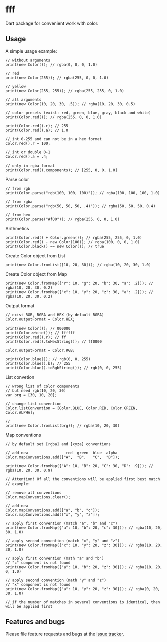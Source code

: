 # fff

Dart package for convenient work with color.

## Usage

A simple usage example:

    // without arguments
    print(new Color()); // rgba(0, 0, 0, 1.0)
    
    // red
    print(new Color(255)); // rgba(255, 0, 0, 1.0)
    
    // yellow
    print(new Color(255, 255)); // rgba(255, 255, 0, 1.0)
    
    // all arguments
    print(new Color(10, 20, 30, .5)); // rgba(10, 20, 30, 0.5)
    
    // color presets (exist: red, green, blue, gray, black and white)
    print(Color.red()); // rgba(255, 0, 0, 1.0)
    
    print(Color.red().r); // 255
    print(Color.red().a); // 1.0
    
    // int 0-255 and can not be in a hex format
    Color.red().r = 100;
    
    // int or double 0-1
    Color.red().a = .4;
    
    // only in rgba format
    print(Color.red().components); // [255, 0, 0, 1.0]
    
Parse color

    // from rgb
    print(Color.parse("rgb(100, 100, 100)")); // rgba(100, 100, 100, 1.0)
    
    // from rgba
    print(Color.parse("rgb(50, 50, 50, .4)")); // rgba(50, 50, 50, 0.4)
    
    // from hex
    print(Color.parse("#f00")); // rgba(255, 0, 0, 1.0)

Arithmetics

    print(Color.red() + Color.green()); // rgba(255, 255, 0, 1.0)
    print(Color.red() - new Color(100)); // rgba(100, 0, 0, 1.0)
    print(Color.black() == new Color()); // true

Create Color object from List

    print(new Color.fromList([10, 20, 30])); // rgba(10, 20, 30, 1.0)
    
Create Color object from Map

    print(new Color.fromMap({"r": 10, "g": 20, "b": 30, "a": .2})); // rgba(10, 20, 30, 0.2)
    print(new Color.fromMap({"x": 10, "y": 20, "z": 30, "a": .2})); // rgba(10, 20, 30, 0.2)

Output format

    // exist RGB, RGBA and HEX (by default RGBA)
    Color.outputFormat = Color.HEX;
    
    print(new Color()); // 000000
    print(Color.white()); // ffffff
    print(Color.red().r); // ff
    print(Color.red().toHexString()); // ff0000
    
    Color.outputFormat = Color.RGB;
    
    print(Color.blue()); // rgb(0, 0, 255)
    print(Color.blue().b); // 255
    print(Color.blue().toRgbString()); // rgb(0, 0, 255)

List convetion

    // wrong list of color components
    // but need rgb(10, 20, 30)
    var brg = [30, 10, 20];
    
    // change list convention
    Color.listConvention = [Color.BLUE, Color.RED, Color.GREEN, Color.ALPHA];
    
    // 
    print(new Color.fromList(brg)); // rgba(10, 20, 30)

Map conventions

    // by default set [rgba] and [xyza] conventions
    
    // add new                 red  green  blue  alpha
    Color.mapConventions.add(["A",  "B",   "C",  "D"]);
    
    print(new Color.fromMap({"A": 10, "B": 20, "C": 30, "D": .9})); // rgba(10, 20, 30, 0.9)
    
    // Attention! Of all the conventions will be applied first best match
    // example:
    
    // remove all conventions
    Color.mapConventions.clear();
    
    // add new
    Color.mapConventions.add(["a", "b", "c"]);
    Color.mapConventions.add(["x", "y", "z"]);
    
    // apply first convention (match "a", "b" and "c")
    print(new Color.fromMap({"a": 10, "b": 20, "c": 30})); // rgba(10, 20, 30, 1.0)
    
    // apply second convention (match "x", "y" and "z")
    print(new Color.fromMap({"x": 10, "y": 20, "z": 30})); // rgba(10, 20, 30, 1.0)
    
    // apply first convention (math "a" and "b")
    // "c" component is not found
    print(new Color.fromMap({"a": 10, "b": 20, "z": 30})); // rgba(10, 20, 0, 1.0)

    // apply second convention (math "y" and "z")
    // "x" component is not found
    print(new Color.fromMap({"a": 10, "y": 20, "z": 30})); // rgba(0, 20, 30, 1.0)
    
    // if the number of matches in several conventions is identical, then will be applied first
    

## Features and bugs

Please file feature requests and bugs at the [issue tracker][tracker].

[tracker]: http://example.com/issues/replaceme
